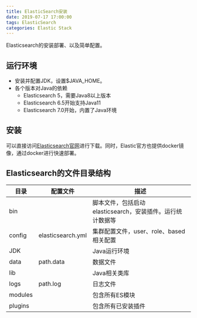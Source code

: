 ```yaml
---
title: ElasticSearch安装
date: 2019-07-17 17:00:00
tags: ElasticSearch
categories: Elastic Stack
---
```


Elasticsearch的安装部署、以及简单配置。

<!-- more -->

## 运行环境
- 安装并配置JDK，设置$JAVA_HOME。
- 各个版本对Java的依赖
    - Elasticsearch 5，需要Java8以上版本
    - Elasticsearch 6.5开始支持Java11
    - Elasticsearch 7.0开始，内置了Java环境

## 安装
可以直接访问[Elasticsearch官网](https://www.elastic.co/cn/downloads/elasticsearch)进行下载。同时，Elastic官方也提供docker镜像，通过docker进行快速部署。

## Elasticsearch的文件目录结构
目录 | 配置文件 | 描述
-- | -- | --
bin     |  | 脚本文件，包括启动elasticsearch，安装插件。运行统计数据等
config  | elasticsearch.yml | 集群配置文件，user、role、based相关配置
JDK     |  | Java运行环境
data    | path.data | 数据文件
lib     |  | Java相关类库
logs    | path.log | 日志文件
modules |  | 包含所有ES模块
plugins |  | 包含所有已安装插件

